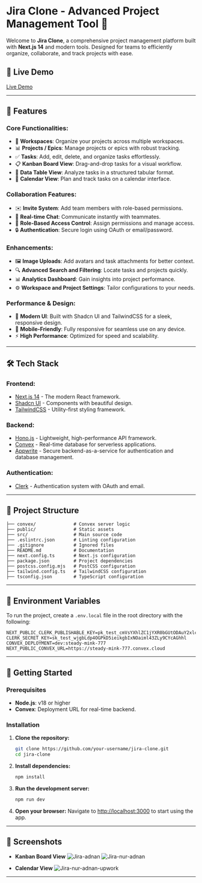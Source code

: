 # Jira Clone - Advanced Project Management Tool 🚀

Welcome to **Jira Clone**, a comprehensive project management platform built with **Next.js 14** and modern tools. Designed for teams to efficiently organize, collaborate, and track projects with ease.

## 🚀 Live Demo
[Live Demo](https://full-stack-jira-clone.vercel.app/) 

---

## 🚀 Features
### Core Functionalities:
- 🏢 **Workspaces**: Organize your projects across multiple workspaces.
- 📊 **Projects / Epics**: Manage projects or epics with robust tracking.
- ✅ **Tasks**: Add, edit, delete, and organize tasks effortlessly.
- 📋 **Kanban Board View**: Drag-and-drop tasks for a visual workflow.
- 📓️ **Data Table View**: Analyze tasks in a structured tabular format.
- 📅 **Calendar View**: Plan and track tasks on a calendar interface.

### Collaboration Features:
- ✉️ **Invite System**: Add team members with role-based permissions.
- 📨 **Real-time Chat**: Communicate instantly with teammates.
- 👥 **Role-Based Access Control**: Assign permissions and manage access.
- 🔒 **Authentication**: Secure login using OAuth or email/password.

### Enhancements:
- 🖼️ **Image Uploads**: Add avatars and task attachments for better context.
- 🔍 **Advanced Search and Filtering**: Locate tasks and projects quickly.
- 📊 **Analytics Dashboard**: Gain insights into project performance.
- ⚙️ **Workspace and Project Settings**: Tailor configurations to your needs.

### Performance & Design:
- 🌟 **Modern UI**: Built with Shadcn UI and TailwindCSS for a sleek, responsive design.
- 📱 **Mobile-Friendly**: Fully responsive for seamless use on any device.
- ⚡ **High Performance**: Optimized for speed and scalability.

---

## 🛠️ Tech Stack
### Frontend:
- [Next.js 14](https://nextjs.org/) - The modern React framework.
- [Shadcn UI](https://ui.shadcn.dev/) - Components with beautiful design.
- [TailwindCSS](https://tailwindcss.com/) - Utility-first styling framework.

### Backend:
- [Hono.js](https://hono.dev/) - Lightweight, high-performance API framework.
- [Convex](https://convex.dev/) - Real-time database for serverless applications.
- [Appwrite](https://appwrite.io/) - Secure backend-as-a-service for authentication and database management.

### Authentication:
- [Clerk](https://clerk.dev/) - Authentication system with OAuth and email.

---

## 📂 Project Structure
```plaintext
├── convex/              # Convex server logic
├── public/              # Static assets
├── src/                 # Main source code
├── .eslintrc.json       # Linting configuration
├── .gitignore           # Ignored files
├── README.md            # Documentation
├── next.config.ts       # Next.js configuration
├── package.json         # Project dependencies
├── postcss.config.mjs   # PostCSS configuration
├── tailwind.config.ts   # TailwindCSS configuration
├── tsconfig.json        # TypeScript configuration
```

---

## 🔧 Environment Variables

To run the project, create a `.env.local` file in the root directory with the following:

```env
NEXT_PUBLIC_CLERK_PUBLISHABLE_KEY=pk_test_cmVsYXhlZC1jYXR0bGUtODAuY2xlcmsuYWNjb3VudHMuZGV2JA
CLERK_SECRET_KEY=sk_test_wjgbLdp4OGPkD5ieikgbIxNOaiml43ZLy9CYcAGhhl
CONVEX_DEPLOYMENT=dev:steady-mink-777
NEXT_PUBLIC_CONVEX_URL=https://steady-mink-777.convex.cloud
```

---

## 🚀 Getting Started

### Prerequisites
- **Node.js**: v18 or higher
- **Convex**: Deployment URL for real-time backend.

### Installation

1. **Clone the repository:**
   ```bash
   git clone https://github.com/your-username/jira-clone.git
   cd jira-clone
   ```

2. **Install dependencies:**
   ```bash
   npm install
   ```

3. **Run the development server:**
   ```bash
   npm run dev
   ```

4. **Open your browser:**
   Navigate to [http://localhost:3000](http://localhost:3000) to start using the app.

---

## 📂 Screenshots

- **Kanban Board View**
  ![Jira-adnan](https://github.com/user-attachments/assets/041c12e4-e975-4337-bc52-6eb5afbddc1a)
  ![Jira-nur-adnan](https://github.com/user-attachments/assets/0ec03a05-999a-47d0-8b16-d4eed9e26363)


- **Calendar View**
  ![Jira-nur-adnan-upwork](https://github.com/user-attachments/assets/284d38cf-2e6e-4ffa-9e6c-491b28d727b6)

---
